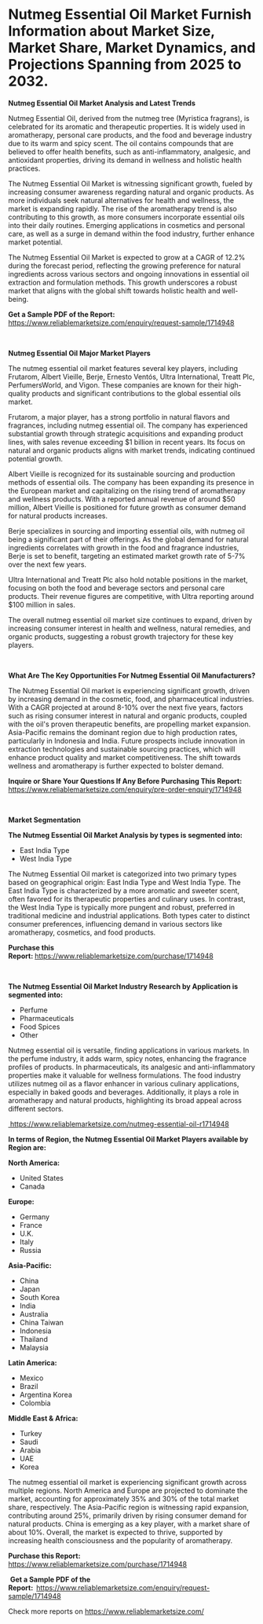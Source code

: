 <p><h1>Nutmeg Essential Oil Market Furnish Information about Market Size, Market Share, Market Dynamics, and Projections Spanning from 2025 to 2032.</h1></p><p><strong>Nutmeg Essential Oil Market Analysis and Latest Trends</strong></p>
<p><p>Nutmeg Essential Oil, derived from the nutmeg tree (Myristica fragrans), is celebrated for its aromatic and therapeutic properties. It is widely used in aromatherapy, personal care products, and the food and beverage industry due to its warm and spicy scent. The oil contains compounds that are believed to offer health benefits, such as anti-inflammatory, analgesic, and antioxidant properties, driving its demand in wellness and holistic health practices.</p><p>The Nutmeg Essential Oil Market is witnessing significant growth, fueled by increasing consumer awareness regarding natural and organic products. As more individuals seek natural alternatives for health and wellness, the market is expanding rapidly. The rise of the aromatherapy trend is also contributing to this growth, as more consumers incorporate essential oils into their daily routines. Emerging applications in cosmetics and personal care, as well as a surge in demand within the food industry, further enhance market potential.</p><p>The Nutmeg Essential Oil Market is expected to grow at a CAGR of 12.2% during the forecast period, reflecting the growing preference for natural ingredients across various sectors and ongoing innovations in essential oil extraction and formulation methods. This growth underscores a robust market that aligns with the global shift towards holistic health and well-being.</p></p>
<p><strong>Get a Sample PDF of the Report:&nbsp;</strong> <a href="https://www.reliablemarketsize.com/enquiry/request-sample/1714948?utm_campaign=1845&utm_medium=2&utm_source=Github&utm_content=ia&utm_term=30012025&utm_id=nutmeg-essential-oil">https://www.reliablemarketsize.com/enquiry/request-sample/1714948</a></p>
<p>&nbsp;</p>
<p><strong>Nutmeg Essential Oil Major Market Players</strong></p>
<p><p>The nutmeg essential oil market features several key players, including Frutarom, Albert Vieille, Berje, Ernesto Ventós, Ultra International, Treatt Plc, PerfumersWorld, and Vigon. These companies are known for their high-quality products and significant contributions to the global essential oils market.</p><p>Frutarom, a major player, has a strong portfolio in natural flavors and fragrances, including nutmeg essential oil. The company has experienced substantial growth through strategic acquisitions and expanding product lines, with sales revenue exceeding $1 billion in recent years. Its focus on natural and organic products aligns with market trends, indicating continued potential growth.</p><p>Albert Vieille is recognized for its sustainable sourcing and production methods of essential oils. The company has been expanding its presence in the European market and capitalizing on the rising trend of aromatherapy and wellness products. With a reported annual revenue of around $50 million, Albert Vieille is positioned for future growth as consumer demand for natural products increases.</p><p>Berje specializes in sourcing and importing essential oils, with nutmeg oil being a significant part of their offerings. As the global demand for natural ingredients correlates with growth in the food and fragrance industries, Berje is set to benefit, targeting an estimated market growth rate of 5-7% over the next few years.</p><p>Ultra International and Treatt Plc also hold notable positions in the market, focusing on both the food and beverage sectors and personal care products. Their revenue figures are competitive, with Ultra reporting around $100 million in sales. </p><p>The overall nutmeg essential oil market size continues to expand, driven by increasing consumer interest in health and wellness, natural remedies, and organic products, suggesting a robust growth trajectory for these key players.</p></p>
<p>&nbsp;</p>
<p><strong>What Are The Key Opportunities For Nutmeg Essential Oil Manufacturers?</strong></p>
<p><p>The Nutmeg Essential Oil market is experiencing significant growth, driven by increasing demand in the cosmetic, food, and pharmaceutical industries. With a CAGR projected at around 8-10% over the next five years, factors such as rising consumer interest in natural and organic products, coupled with the oil's proven therapeutic benefits, are propelling market expansion. Asia-Pacific remains the dominant region due to high production rates, particularly in Indonesia and India. Future prospects include innovation in extraction technologies and sustainable sourcing practices, which will enhance product quality and market competitiveness. The shift towards wellness and aromatherapy is further expected to bolster demand.</p></p>
<p><strong>Inquire or Share Your Questions If Any Before Purchasing This Report:</strong> <a href="https://www.reliablemarketsize.com/enquiry/pre-order-enquiry/1714948?utm_campaign=1845&utm_medium=2&utm_source=Github&utm_content=ia&utm_term=30012025&utm_id=nutmeg-essential-oil">https://www.reliablemarketsize.com/enquiry/pre-order-enquiry/1714948</a></p>
<p>&nbsp;</p>
<p><strong>Market Segmentation</strong></p>
<p><strong>The Nutmeg Essential Oil Market Analysis by types is segmented into:</strong></p>
<p><ul><li>East India Type</li><li>West India Type</li></ul></p>
<p><p>The Nutmeg Essential Oil market is categorized into two primary types based on geographical origin: East India Type and West India Type. The East India Type is characterized by a more aromatic and sweeter scent, often favored for its therapeutic properties and culinary uses. In contrast, the West India Type is typically more pungent and robust, preferred in traditional medicine and industrial applications. Both types cater to distinct consumer preferences, influencing demand in various sectors like aromatherapy, cosmetics, and food products.</p></p>
<p><strong>Purchase this Report:&nbsp;</strong><a href="https://www.reliablemarketsize.com/purchase/1714948?utm_campaign=1845&utm_medium=2&utm_source=Github&utm_content=ia&utm_term=30012025&utm_id=nutmeg-essential-oil">https://www.reliablemarketsize.com/purchase/1714948</a></p>
<p>&nbsp;</p>
<p><strong>The Nutmeg Essential Oil Market Industry Research by Application is segmented into:</strong></p>
<p><ul><li>Perfume</li><li>Pharmaceuticals</li><li>Food Spices</li><li>Other</li></ul></p>
<p><p>Nutmeg essential oil is versatile, finding applications in various markets. In the perfume industry, it adds warm, spicy notes, enhancing the fragrance profiles of products. In pharmaceuticals, its analgesic and anti-inflammatory properties make it valuable for wellness formulations. The food industry utilizes nutmeg oil as a flavor enhancer in various culinary applications, especially in baked goods and beverages. Additionally, it plays a role in aromatherapy and natural products, highlighting its broad appeal across different sectors.</p></p>
<p><a href="https://www.reliablemarketsize.com/nutmeg-essential-oil-r1714948?utm_campaign=1845&utm_medium=2&utm_source=Github&utm_content=ia&utm_term=30012025&utm_id=nutmeg-essential-oil">&nbsp;https://www.reliablemarketsize.com/nutmeg-essential-oil-r1714948</a></p>
<p><strong>In terms of Region, the Nutmeg Essential Oil Market Players available by Region are:</strong></p>
<p>
    <p> <strong> North America: </strong>
        <ul>
            <li>United States</li>
            <li>Canada</li>
        </ul>
        </p> 
    <p> <strong> Europe: </strong>
        <ul>
            <li>Germany</li>
            <li>France</li>
            <li>U.K.</li>
            <li>Italy</li>
            <li>Russia</li>
        </ul>
        </p> 
    <p> <strong> Asia-Pacific: </strong>
        <ul>
            <li>China</li>
            <li>Japan</li>
            <li>South Korea</li>
            <li>India</li>
            <li>Australia</li>
            <li>China Taiwan</li>
            <li>Indonesia</li>
            <li>Thailand</li>
            <li>Malaysia</li>
        </ul>
        </p> 
    <p> <strong> Latin America: </strong>
        <ul>
            <li>Mexico</li>
            <li>Brazil</li>
            <li>Argentina Korea</li>
            <li>Colombia</li>
        </ul>
        </p> 
    <p> <strong> Middle East & Africa: </strong>
        <ul>
            <li>Turkey</li>
            <li>Saudi</li>
            <li>Arabia</li>
            <li>UAE</li>
            <li>Korea</li>
        </ul>
    </p>
    </p>
<p><p>The nutmeg essential oil market is experiencing significant growth across multiple regions. North America and Europe are projected to dominate the market, accounting for approximately 35% and 30% of the total market share, respectively. The Asia-Pacific region is witnessing rapid expansion, contributing around 25%, primarily driven by rising consumer demand for natural products. China is emerging as a key player, with a market share of about 10%. Overall, the market is expected to thrive, supported by increasing health consciousness and the popularity of aromatherapy.</p></p>
<p><strong>Purchase this Report: </strong><a href="https://www.reliablemarketsize.com/purchase/1714948?utm_campaign=1845&utm_medium=2&utm_source=Github&utm_content=ia&utm_term=30012025&utm_id=nutmeg-essential-oil">https://www.reliablemarketsize.com/purchase/1714948</a></p>
<p>&nbsp;<strong>Get a Sample PDF of the Report:&nbsp;&nbsp;</strong><a href="https://www.reliablemarketsize.com/enquiry/request-sample/1714948?utm_campaign=1845&utm_medium=2&utm_source=Github&utm_content=ia&utm_term=30012025&utm_id=nutmeg-essential-oil">https://www.reliablemarketsize.com/enquiry/request-sample/1714948</a></p>
<p><strong></strong></p>
<p>Check more reports on <a href="https://www.reliablemarketsize.com/?utm_campaign=1845&utm_medium=2&utm_source=Github&utm_content=ia&utm_term=30012025&utm_id=nutmeg-essential-oil">https://www.reliablemarketsize.com/</a></p>
